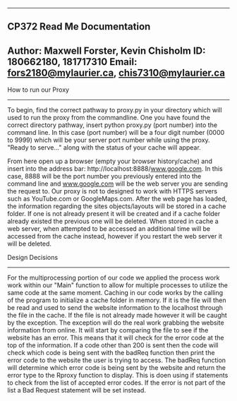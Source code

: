 
---------------------------------
CP372 Read Me Documentation
---------------------------------
Author: Maxwell Forster, Kevin Chisholm
ID: 180662180, 181717310
Email: fors2180@mylaurier.ca, chis7310@mylaurier.ca
---------------------------------

How to run our Proxy
_______________________________________
To begin, find the correct pathway to proxy.py in your directory which will 
used to run the proxy from the commandline. One you have found the correct directory
pathway, insert python proxy.py (port number) into the command line. In this case 
(port number) will be a four digit number (0000 to 9999) which will be your server port
number while using the proxy. "Ready to serve..." along with the status of your cache will appear.

From here open up a browser (empty your browser history/cache) and insert into the address bar:
http://localhost:8888/www.google.com. In this case, 8888 will be the port number you previously 
entered into the command line and www.google.com will be the web server you are sending the request to.
Our proxy is not to designed to work with HTTPS servers such as YouTube.com or GoogleMaps.com.
After the web page has loaded, the information regarding the sites objects/layouts will be stored in a cache folder. 
If one is not already present it will be created and if a cache folder already existed the previous one will be deleted.
When stored in cache a web server, when attempted to be accessed an additional time will be accessed from the
cache instead, however if you restart the web server it will be deleted.


Design Decisions
_________________________________________

For the multiprocessing portion of our code we applied the process work work within our "Main" function 
to allow for multiple processes to utilize the same code at the same moment. Caching in our code works by the calling of the program 
to initialize a cache folder in memory. If it is the file will then be read and used to send the website information to the localhost 
through the file in the cache. If the file is not already made however it will be caught by the exception. The exception will do the real work 
grabbing the website information from online. It will start by comparing the file to see if the website has an error. This means
that it will check for the error code at the top  of the information. If a code other than 200 is sent then the code will check which code
is being sent with the badReq function then print the error code to the website the user is trying to access. The badReq function will 
determine which error code is being sent by the website and return the error type to the Rproxy function to display. This is doen using 
if statements to check from the list of accepted error codes. If the error is not part of the list a Bad Request statement will be set instead.
